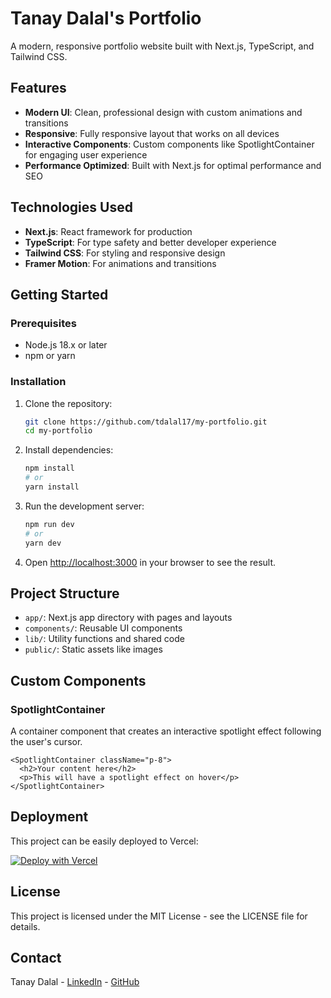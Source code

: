 # Tanay Dalal's Portfolio

A modern, responsive portfolio website built with Next.js, TypeScript, and Tailwind CSS.

## Features

- **Modern UI**: Clean, professional design with custom animations and transitions
- **Responsive**: Fully responsive layout that works on all devices
- **Interactive Components**: Custom components like SpotlightContainer for engaging user experience
- **Performance Optimized**: Built with Next.js for optimal performance and SEO

## Technologies Used

- **Next.js**: React framework for production
- **TypeScript**: For type safety and better developer experience
- **Tailwind CSS**: For styling and responsive design
- **Framer Motion**: For animations and transitions

## Getting Started

### Prerequisites

- Node.js 18.x or later
- npm or yarn

### Installation

1. Clone the repository:
   ```bash
   git clone https://github.com/tdalal17/my-portfolio.git
   cd my-portfolio
   ```

2. Install dependencies:
   ```bash
   npm install
   # or
   yarn install
   ```

3. Run the development server:
   ```bash
   npm run dev
   # or
   yarn dev
   ```

4. Open [http://localhost:3000](http://localhost:3000) in your browser to see the result.

## Project Structure

- `app/`: Next.js app directory with pages and layouts
- `components/`: Reusable UI components
- `lib/`: Utility functions and shared code
- `public/`: Static assets like images

## Custom Components

### SpotlightContainer

A container component that creates an interactive spotlight effect following the user's cursor.

```tsx
<SpotlightContainer className="p-8">
  <h2>Your content here</h2>
  <p>This will have a spotlight effect on hover</p>
</SpotlightContainer>
```

## Deployment

This project can be easily deployed to Vercel:

[![Deploy with Vercel](https://vercel.com/button)](https://vercel.com/new/clone?repository-url=https%3A%2F%2Fgithub.com%2Ftdalal17%2Fmy-portfolio)

## License

This project is licensed under the MIT License - see the LICENSE file for details.

## Contact

Tanay Dalal - [LinkedIn](https://linkedin.com/in/tanay-dalal) - [GitHub](https://github.com/tdalal17)